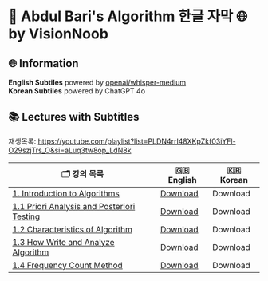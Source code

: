 # 🚀 Abdul Bari's Algorithm 한글 자막 🌐 by VisionNoob

## 🌐 Information 
**English Subtiles** powered by [openai/whisper-medium](https://huggingface.co/openai/whisper-medium)  
**Korean Subtiles** powered by ChatGPT 4o

## 📚 Lectures with Subtitles
재생목록: https://youtube.com/playlist?list=PLDN4rrl48XKpZkf03iYFl-O29szjTrs_O&si=aLuq3tw8op_LdN8k

|🗂️ 강의 목록  | 🇬🇧 English     | 🇰🇷 Korean |
|--------------|--------------|--------------|
| [1. Introduction to Algorithms](https://www.youtube.com/watch?v=0IAPZzGSbME)  | [Download](./eng/1_Introduction_to_Algorithms.srt)  | Download  |
| [1.1 Priori Analysis and Posteriori Testing](https://www.youtube.com/watch?v=-JTq1BFBwmo)  | [Download](./eng/1_0_Introduction_to_Algorithms.srt)  | Download  |
| [1.2 Characteristics of Algorithm](https://www.youtube.com/watch?v=FbYzBWdhMb0)  | [Download](./eng/1_2_Characteristics_of_Algorithm.srt)  | Download  |
| [1.3 How Write and Analyze Algorithm](https://www.youtube.com/watch?v=xGYsEqe9Vl0)  | [Download](./eng/1_3_How_Write_and_Analyze_Algorithm.srt)  | Download  |
| [1.4 Frequency Count Method](https://www.youtube.com/watch?v=1U3Uwct45IY)  | [Download](./eng/1_4_Frequency_Count_Method.srt)  | Download  |
